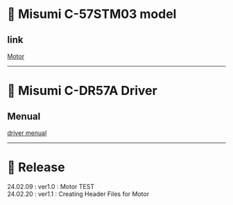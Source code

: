 # :pushpin: Misumi C-57STM03 model

## link
[Motor](https://kr.misumi-ec.com/vona2/detail/110310526859/?HissuCode=C-DR57A)

---

# :pushpin: Misumi C-DR57A Driver

## Menual
[driver menual](https://kr.misumi-ec.com/pdf/fa/manual/57.pdf)


---

# :hammer: Release
24.02.09  : ver1.0 : Motor TEST
<br>
24.02.20 : ver1.1 : Creating Header Files for Motor
